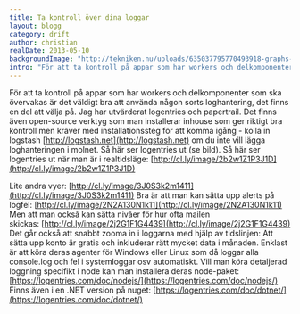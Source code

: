 ```yaml
---
title: Ta kontroll över dina loggar
layout: blogg
category: drift
author: christian
realDate: 2013-05-10
backgroundImage: "http://tekniken.nu/uploads/635037795770493918-graphs-dashboard.png"
intro: "För att ta kontroll på appar som har workers och delkomponenter som ska övervakas är det väldigt bra att använda någon sorts loghantering, det finns en del att välja på."
---
```



För att ta kontroll på appar som har workers och delkomponenter som ska övervakas är det väldigt bra att använda någon sorts loghantering, det finns en del att välja på. Jag har utvärderat logentries och papertrail. Det finns även open-source verktyg som man installerar inhouse som ger riktigt bra kontroll men kräver med installationssteg för att komma igång - kolla in logstash&nbsp;[http://logstash.net](http://logstash.net) om du inte vill lägga loghanteringen i molnet.
Så här ser logentries ut (se bild).
Så här ser logentries ut när man är i realtidsläge:
[http://cl.ly/image/2b2w1Z1P3J1D](http://cl.ly/image/2b2w1Z1P3J1D)

Lite andra vyer:&nbsp;[http://cl.ly/image/3J0S3k2m1411](http://cl.ly/image/3J0S3k2m1411)
Bra är att man kan sätta upp alerts på logfel:&nbsp;[http://cl.ly/image/2N2A130N1k11](http://cl.ly/image/2N2A130N1k11)
Men att man också kan sätta nivåer för hur ofta mailen skickas:&nbsp;[http://cl.ly/image/2j2G1F1G4439](http://cl.ly/image/2j2G1F1G4439)
Det går också att snabbt zooma in i loggarna med hjälp av tidslinjen:
Att sätta upp konto är gratis och inkluderar rätt mycket data i månaden. Enklast är att köra deras agenter för Windows eller Linux som då loggar alla console.log och fel i systemloggar osv automatiskt. Vill man köra detaljerad loggning specifikt i node kan man installera deras node-paket:
[https://logentries.com/doc/nodejs/](https://logentries.com/doc/nodejs/)
Finns även i en .NET version på nuget:&nbsp;[https://logentries.com/doc/dotnet/](https://logentries.com/doc/dotnet/)

